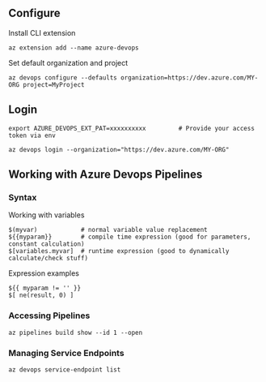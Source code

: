 
## Configure

Install CLI extension

    az extension add --name azure-devops

Set default organization and project

    az devops configure --defaults organization=https://dev.azure.com/MY-ORG project=MyProject
    
## Login

    export AZURE_DEVOPS_EXT_PAT=xxxxxxxxxx         # Provide your access token via env

    az devops login --organization="https://dev.azure.com/MY-ORG"

## Working with Azure Devops Pipelines

### Syntax

Working with variables

    $(myvar)            # normal variable value replacement
    ${{myparam}}        # compile time expression (good for parameters, constant calculation)
    $[variables.myvar]  # runtime expression (good to dynamically calculate/check stuff)
    
Expression examples

    ${{ myparam != '' }}
    $[ ne(result, 0) ]

### Accessing Pipelines

    az pipelines build show --id 1 --open

### Managing Service Endpoints

    az devops service-endpoint list
